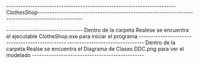 -----------------------------------------------------------------------ClothesShop-------------------------------------------------------------------------------------------------

--------------------------------  Dentro de la carpeta Realese se encuentra el ejecutable ClotheShop.exe para iniciar el programa   -----------------------------------------------
--------------------------------  Dentro de la carpeta Realse se encuentra el Diagrama de Clases DDC.png para ver el modelado       -----------------------------------------------
